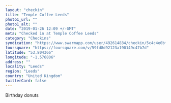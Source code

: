 ```yaml
---
layout: "checkin"
title: "Temple Coffee Leeds"
photo1_url: ""
photo1_alt: ""
date: "2019-01-26 12:09 +/-GMT"
meta: "Checked in at Temple Coffee Leeds"
category: "Checkins"
syndication: "https://www.swarmapp.com/user/492614834/checkin/5c4c4e0bf193c0002c62f414"
foursquare: "https://foursquare.com/v/59fd8d92123a190149c47b7d"
latitude: "53.804366"
longitude: "-1.576806"
address: ""
locality: "Leeds"
region: "Leeds"
country: "United Kingdom"
twitterCard: false
---
```

Birthday donuts
